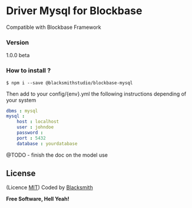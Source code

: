 # Driver Mysql for Blockbase
Compatible with Blockbase Framework

### Version
1.0.0 beta

### How to install ?
```shell
$ npm i --save @blacksmithstudio/blockbase-mysql
```

Then add to your config/{env}.yml the following instructions depending of your system
```yml
dbms : mysql
mysql :
    host : localhost
    user : johndoe
    password :
    port : 5432
    database : yourdatabase
```

@TODO - finish the doc on the model use

License
----
(Licence [MIT](https://github.com/blacksmithstudio/blockbase-mysql/blob/master/LICENCE))
Coded by [Blacksmith](https://www.blacksmith.studio)


**Free Software, Hell Yeah!**

[Node.js]:https://nodejs.org/en
[NPM]:https://www.npmjs.com
